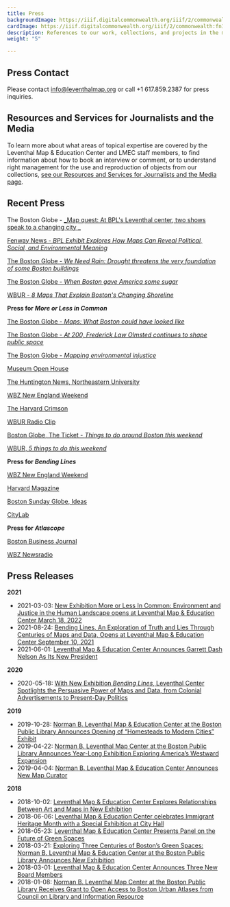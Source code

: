 ```yaml
---
title: Press
backgroundImage: https://iiif.digitalcommonwealth.org/iiif/2/commonwealth:x633f9536/5059,2047,4782,3064/1200,/0/default.jpg
cardImage: https://iiif.digitalcommonwealth.org/iiif/2/commonwealth:fn107c55x/1964,782,2862,1621/,300/0/default.jpg
description: References to our work, collections, and projects in the media
weight: "5"

---
```

## Press Contact

Please contact [info@leventhalmap.org](mailto:info@leventhalmap.org) or call +1 617.859.2387 for press inquiries.

## Resources and Services for Journalists and the Media

To learn more about what areas of topical expertise are covered by the Leventhal Map & Education Center and LMEC staff members, to find information about how to book an interview or comment, or to understand right management for the use and reproduction of objects from our collections, [see our Resources and Services for Journalists and the Media page](../press-resources/).

## Recent Press

The Boston Globe - [_Map quest: At BPL's Leventhal center, two shows speak to a changing city _](https://www.bostonglobe.com/2023/01/19/arts/map-quest-bpls-leventhal-center-two-shows-speak-changing-city/?p1=StaffPage)

[Fenway News - _BPL Exhibit Explores How Maps Can Reveal Political, Social, and Environmental Meaning_](https://fenwaynews.org/wp-content/uploads/2022/09/Fenway-News_OCT-2022_web.pdf)

[The Boston Globe - _We Need Rain: Drought threatens the very foundation of some Boston buildings_](https://www.bostonglobe.com/2022/09/03/science/we-need-rain-drought-threatens-very-foundation-some-boston-buildings/)

[The Boston Globe - _When Boston gave America some sugar_](https://www.bostonglobe.com/2022/02/12/opinion/when-boston-gave-america-some-sugar/)

[WBUR - _8 Maps That Explain Boston's Changing Shoreline_](https://www.wbur.org/news/2021/06/14/8-maps-that-explain-bostons-changing-shoreline)

**Press for _More or Less in Common_**

[The Boston Globe - _Maps: What Boston could have looked like_](https://www.bostonglobe.com/2022/06/12/arts/maps-what-boston-could-have-looked-like-if-olmsteds-original-plans-were-realized/)

[The Boston Globe - _At 200, Frederick Law Olmsted continues to shape public space_](https://www.bostonglobe.com/2022/06/11/arts/200-frederick-law-olmsted-continues-shape-public-space/)

[The Boston Globe - _Mapping environmental injustice_](https://www.bostonglobe.com/2022/04/22/opinion/mapping-environmental-justice/)

[Museum Open House](https://vimeo.com/708404724)

[The Huntington News, Northeastern University](https://huntnewsnu.com/68402/city-pulse/new-exhibit-at-leventhal-map-and-education-center-centers-of-environmental-injustice/)

[WBZ New England Weekend](https://bostonpubliclibrary.sharepoint.com/:u:/s/LeventhalMap/Ef61zuWf6ChJqsWb4dze5xQBXV-_qZuQrmITXF5t-UKxsA?e=wzyJQf)

[The Harvard Crimson](https://www.thecrimson.com/article/2022/3/29/bpl-maps-exhibit-article/)

[WBUR Radio Clip](https://bostonpubliclibrary.sharepoint.com/:u:/s/LeventhalMap/EXbsq6OQEnREvvB_7M0cHoYBjqdaJae9vFtZDZCBb_2MmA?e=eBH9qT)

[Boston Globe, The Ticket - _Things to do around Boston this weekend_](https://www.bostonglobe.com/2022/03/17/arts/things-do-around-boston-this-weekend-beyond/)

[WBUR, _5 things to do this weekend_](https://www.wbur.org/news/2022/03/17/weekend-revels-spring-sing-st-patricks-day-parade)

**Press for _Bending Lines_**

[WBZ New England Weekend](https://bostonpubliclibrary.sharepoint.com/sites/LeventhalMap/Shared%20Documents/Forms/AllItems.aspx?id=%2Fsites%2FLeventhalMap%2FShared%20Documents%2FPR%20and%20Communications%2FBending%20Lines%2FLMC%20WBZ%2DAM%20NE%20WKND%20%2D%20BENDING%20LINES%2Emp3&parent=%2Fsites%2FLeventhalMap%2FShared%20Documents%2FPR%20and%20Communications%2FBending%20Lines&p=true&originalPath=aHR0cHM6Ly9ib3N0b25wdWJsaWNsaWJyYXJ5LnNoYXJlcG9pbnQuY29tLzp1Oi9zL0xldmVudGhhbE1hcC9FZXhEU0IzekZRQk1xQUhPUGwxdzhKRUI0VE5oWFNIZUJhcG5DX2tsZjBxY2xnP3J0aW1lPW1PLThMQmw4MkVn)

[Harvard Magazine](https://harvardmagazine.com/2020/06/boston-maps-exhibit-on-persuasive-cartography)

[Boston Sunday Globe, Ideas](https://www.bostonglobe.com/2020/06/06/opinion/bending-lines-maps-deception/)

[CityLab](https://www.bloomberg.com/news/articles/2020-05-28/how-to-deconstruct-and-interpret-maps)

**Press for _Atlascope_**

[Boston Business Journal](https://www.bizjournals.com/boston/news/2020/01/26/five-things-you-need-to-know-today-and-the-coolest.html)

[WBZ Newsradio](https://wbznewsradio.iheart.com/content/atlascope-boston-public-library-city-streets-view-civil-war-history/)

## Press Releases

**2021**

* 2021-03-03: [New Exhibition More or Less In Common: Environment and Justice in the Human Landscape opens at Leventhal Map & Education Center March 18, 2022](/about/press-releases/new-exhibition-more-or-less-in-common-opens-at-leventhal-map-education-center-march-18-2022/)
* 2021-08-24: [Bending Lines, An Exploration of Truth and Lies Through Centuries of Maps and Data, Opens at Leventhal Map & Education Center September 10, 2021](/about/press-releases/bending-lines-opens-in-person/)
* 2021-06-01: [Leventhal Map & Education Center Announces Garrett Dash Nelson As Its New President](https://bostonpubliclibrary.sharepoint.com/:b:/s/LeventhalMap/EXZbh4GltnZFschmGbh8XMABK2n7XaW7wgZcOHN7inQZPw)

**2020**

* 2020-05-18: [With New Exhibition _Bending Lines_, Leventhal Center Spotlights the Persuasive Power of Maps and Data, from Colonial Advertisements to Present-Day Politics](https://bostonpubliclibrary.sharepoint.com/:b:/s/LeventhalMap/EWNW3t6Pr_BFqKSCaLiOa8EBAbbyXiKn0G-HssNjFD6aOg?e=HJhwrd)

**2019**

* 2019-10-28: [Norman B. Leventhal Map & Education Center at the Boston Public Library Announces Opening of “Homesteads to Modern Cities” Exhibit](https://bostonpubliclibrary.sharepoint.com/:b:/s/LeventhalMap/EXHbgU1j1c9HmmSoQe4p3uwBp6MMa7Ot9Z5OiDHsQwsnQQ?e=IaEQVK)
* 2019-04-22: [Norman B. Leventhal Map Center at the Boston Public Library Announces Year-Long Exhibition Exploring America’s Westward Expansion](https://bostonpubliclibrary.sharepoint.com/:b:/s/LeventhalMap/ERmcqRcqHexMnYETXX1M-RgBLZirf2nmxu6NAX9eIvjU4w?e=veaWeH)
* 2019-04-04: [Norman B. Leventhal Map & Education Center Announces New Map Curator](https://bostonpubliclibrary.sharepoint.com/:b:/s/LeventhalMap/EXx6wZ7YkllBiMb-Xx8TOrcBRRnGWk0naAv1M0ubWNd-Fw?e=dlXuf8)

**2018**

* 2018-10-02: [Leventhal Map & Education Center Explores Relationships Between Art and Maps in New Exhibition](https://bostonpubliclibrary.sharepoint.com/:b:/s/LeventhalMap/EU710y3unWBNmhkC9Z0OXBsBsiieUdUZM0lk6DOD4EmIHw?e=rmibBH)
* 2018-06-06: [Leventhal Map & Education Center celebrates Immigrant Heritage Month with a Special Exhibition at City Hall](https://bostonpubliclibrary.sharepoint.com/:b:/s/LeventhalMap/EbgjiZ5Y0ytNqCvxJ2a3LLwBIPukpSteFQPxNsNGSo15ng?e=dDqI8C)
* 2018-05-23: [Leventhal Map & Education Center Presents Panel on the Future of Green Spaces](https://bostonpubliclibrary.sharepoint.com/:b:/s/LeventhalMap/EXMheZmRk9NMpP_cVQeHDY4BP-VOgsBW9zNM5I4KPdnpPA?e=KqtT24)
* 2018-03-21: [Exploring Three Centuries of Boston’s Green Spaces: Norman B. Leventhal Map & Education Center at the Boston Public Library Announces New Exhibition](https://bostonpubliclibrary.sharepoint.com/:b:/s/LeventhalMap/ESiZOnuYjqtAufotqeulgBkB_IKfO-QEuA4MDfFIGpPfpw?e=GyIC0G)
* 2018-03-01: [Leventhal Map & Education Center Announces Three New Board Members](https://bostonpubliclibrary.sharepoint.com/:b:/s/LeventhalMap/EUZlrxETftRPvDadpeDVR6kByndvuAjx0k0mirZEgivqmQ?e=NGdTKk)
* 2018-01-08: [Norman B. Leventhal Map Center at the Boston Public Library Receives Grant to Open Access to Boston Urban Atlases from Council on Library and Information Resource](https://bostonpubliclibrary.sharepoint.com/:b:/s/LeventhalMap/ETQuJHFUt9RKgwEtJWkftboBUkWgX-rNtLyAelWROnNQmQ?e=h10NBS)